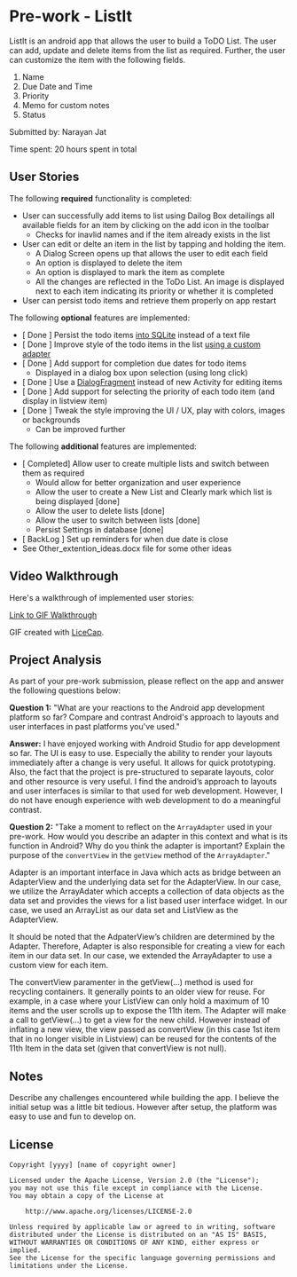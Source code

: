 # Pre-work - ListIt

ListIt is an android app that allows the user to build a ToDO List. The user can add, update and delete items from the list as required. Further, the user can customize 
the item with the following fields.
1) Name
2) Due Date and Time
3) Priority 
4) Memo for custom notes
5) Status

Submitted by: Narayan Jat

Time spent: 20 hours spent in total

## User Stories

The following **required** functionality is completed:

* User can successfully add items to list using Dailog Box detailings all available fields for an item by clicking on the add icon in the toolbar
    * Checks for inavlid names and if the item already exists in the list
* User can edit or delte an item in the list by tapping and holding the item.
    *  A Dialog Screen opens up that allows the user to edit each field
    * An option is displayed to delete the item
    * An option is displayed to mark the item as complete
    * All the changes are reflected in the ToDo List. An image is displayed next to each item indicating its priority or whether it is completed
* User can persist todo items  and retrieve them properly on app restart


The following **optional** features are implemented:

* [ Done ] Persist the todo items [into SQLite](http://guides.codepath.com/android/Persisting-Data-to-the-Device#sqlite) instead of a text file
* [ Done ] Improve style of the todo items in the list [using a custom adapter](http://guides.codepath.com/android/Using-an-ArrayAdapter-with-ListView)
* [ Done ] Add support for completion due dates for todo items 
    * Displayed in a dialog box upon selection (using long click)
* [ Done ] Use a [DialogFragment](http://guides.codepath.com/android/Using-DialogFragment) instead of new Activity for editing items
* [ Done ] Add support for selecting the priority of each todo item (and display in listview item)
* [ Done ] Tweak the style improving the UI / UX, play with colors, images or backgrounds
    *  Can be improved further

The following **additional** features are implemented:

* [ Completed] Allow user to create multiple lists and switch between them as required 
    * Would allow for better organization and user experience
    * Allow the user to create a New List and Clearly mark which list is being displayed [done]
    * Allow the user to delete lists [done]
    * Allow the user to switch between lists [done]
    * Persist Settings in database [done]
* [ BackLog ] Set up reminders for when due date is close
* See Other_extention_ideas.docx file for some other ideas

## Video Walkthrough

Here's a walkthrough of implemented user stories:

[Link to GIF Walkthrough](http://i.imgur.com/KZmDBaQ.gif)


GIF created with [LiceCap](http://www.cockos.com/licecap/).

## Project Analysis

As part of your pre-work submission, please reflect on the app and answer the following questions below:

**Question 1:** "What are your reactions to the Android app development platform so far? Compare and contrast Android's approach to layouts and user interfaces in past platforms you've used."

**Answer:** 
I have enjoyed working with Android Studio for app development so far. The UI is easy to use. Especially the ability to render your layouts immediately after a change is very useful. It 
allows for quick prototyping. Also, the fact that the project is pre-structured to separate layouts, color and other resource is very useful.
I find the android’s approach to layouts and user interfaces is similar to that used for web development. However, I do not have enough experience with web development to do a meaningful 
contrast.


**Question 2:** "Take a moment to reflect on the `ArrayAdapter` used in your pre-work. How would you describe an adapter in this context and what is its function in Android? Why do you think the adapter is important? Explain the purpose of the `convertView` in the `getView` method of the `ArrayAdapter`."

Adapter is an important interface in Java which acts as bridge between an AdapterView and the underlying data set for the AdapterView. In our case, we utilize the ArrayAdater which accepts a collection of data objects as the data set and provides the views for a list based user interface widget. In our case, we used an ArrayList as our data set and ListView as the AdapterView. 

 It should be noted that the AdpaterView’s children are determined by the Adapter. Therefore, Adapter is also responsible for creating a view for each item in our data set. In our case, we extended the ArrayAdapter to use a custom view for each item. 

 The convertView paramenter in the getView(…) method is used for recycling containers. It generally points to an older view for reuse. For example, in a case where your ListView can only hold a maximum of 10 items and the user scrolls up to expose the 11th item. The Adapter will make a call to getView(…) to get a view for the new child. However instead of inflating a new view, the view passed as convertView (in this case 1st item that in no longer visible in Listview) can be reused for the contents of the 11th Item in the data set (given that convertView is not null).

## Notes

Describe any challenges encountered while building the app.
I believe the initial setup was a little bit tedious. However after setup, the platform was easy to use and fun to develop on.

## License

    Copyright [yyyy] [name of copyright owner]

    Licensed under the Apache License, Version 2.0 (the "License");
    you may not use this file except in compliance with the License.
    You may obtain a copy of the License at

        http://www.apache.org/licenses/LICENSE-2.0

    Unless required by applicable law or agreed to in writing, software
    distributed under the License is distributed on an "AS IS" BASIS,
    WITHOUT WARRANTIES OR CONDITIONS OF ANY KIND, either express or implied.
    See the License for the specific language governing permissions and
    limitations under the License.
